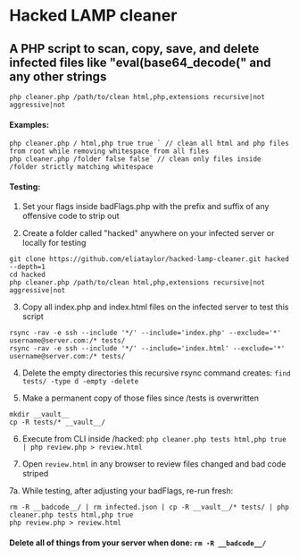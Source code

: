 # Hacked LAMP cleaner
## A PHP script to scan, copy, save, and delete infected files like "eval(base64_decode(" and any other strings

```
php cleaner.php /path/to/clean html,php,extensions recursive|not aggressive|not
```

#### Examples:
```
php cleaner.php / html,php true true ` // clean all html and php files from root while removing whitespace from all files
php cleaner.php /folder false false` // clean only files inside /folder strictly matching whitespace
```


#### Testing:

1. Set your flags inside badFlags.php with the prefix and suffix of any offensive code to strip out

2. Create a folder called "hacked" anywhere on your infected server or locally for testing
```
git clone https://github.com/eliataylor/hacked-lamp-cleaner.git hacked --depth=1
cd hacked
php cleaner.php /path/to/clean html,php,extensions recursive|not aggressive|not
```


3. Copy all index.php and index.html files on the infected server to test this script
```
rsync -rav -e ssh --include '*/' --include='index.php' --exclude='*' username@server.com:/* tests/
rsync -rav -e ssh --include '*/' --include='index.html' --exclude='*' username@server.com:/* tests/
```

4. Delete the empty directories this recursive rsync command creates: `find tests/ -type d -empty -delete`

5. Make a permanent copy of those files since /tests is overwritten
```
mkdir __vault__
cp -R tests/* __vault__/
```

6. Execute from CLI inside /hacked: `php cleaner.php tests html,php true | php review.php > review.html`

7. Open `review.html` in any browser to review files changed and bad code striped

7a. While testing, after adjusting your badFlags, re-run fresh:
```
rm -R __badcode__/ | rm infected.json | cp -R __vault__/* tests/ | php cleaner.php tests html,php true
php review.php > review.html
```

#### Delete all of things from your server when done: `rm -R __badcode__/`
